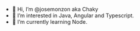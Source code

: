 - 👋 Hi, I’m @josemonzon aka Chaky
- 👀 I’m interested in Java, Angular and Typescript.
- 🌱 I’m currently learning Node.

<!---
josemonzon/josemonzon is a ✨ special ✨ repository because its `README.md` (this file) appears on your GitHub profile.
You can click the Preview link to take a look at your changes.
--->
